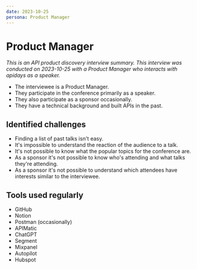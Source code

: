 ```yaml
---
date: 2023-10-25
persona: Product Manager
---
```

# Product Manager

*This is an API product discovery interview summary. This interview was conducted on 2023-10-25 with a Product Manager who interacts with apidays as a speaker.*

- The interviewee is a Product Manager.
- They participate in the conference primarily as a speaker.
- They also participate as a sponsor occasionally.
- They have a technical background and built APIs in the past.

## Identified challenges

- Finding a list of past talks isn't easy.
- It's impossible to understand the reaction of the audience to a talk.
- It's not possible to know what the popular topics for the conference are.
- As a sponsor it's not possible to know who's attending and what talks they're attending.
- As a sponsor it's not possible to understand which attendees have interests similar to the interviewee.

## Tools used regularly

- GitHub
- Notion
- Postman (occasionally)
- APIMatic
- ChatGPT
- Segment
- Mixpanel
- Autopilot
- Hubspot